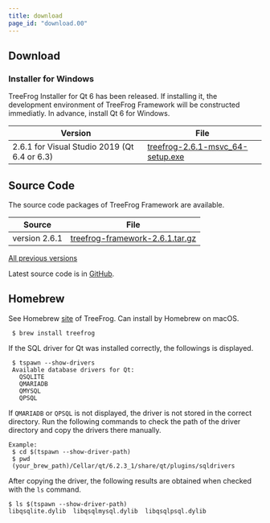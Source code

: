 ```yaml
---
title: download
page_id: "download.00"
---
```


## Download

### Installer for Windows

TreeFrog Installer for Qt 6 has been released. If installing it, the development environment of TreeFrog Framework will be constructed immediatly. In advance, install Qt 6 for Windows.

<div class="table-div" markdown="1">

| Version                           | File                                   |
|-------------------------------------|--------------------------------------|
| 2.6.1 for Visual Studio 2019 (Qt 6.4 or 6.3)| [<i class="fa fa-download" aria-hidden="true"></i> treefrog-2.6.1-msvc_64-setup.exe](https://github.com/treefrogframework/treefrog-framework/releases/download/v2.6.1/treefrog-2.6.1-msvc_64-setup.exe) |

</div>

## Source Code

The source code packages of TreeFrog Framework are available.

<div class="table-div" markdown="1">

| Source         | File                             |
|----------------|----------------------------------|
| version 2.6.1 | [<i class="fa fa-download" aria-hidden="true"></i> treefrog-framework-2.6.1.tar.gz](https://github.com/treefrogframework/treefrog-framework/archive/v2.6.1.tar.gz) |

 </div>

[All previous versions <i class="fa fa-angle-double-right" aria-hidden="true"></i>](https://github.com/treefrogframework/treefrog-framework/releases)

Latest source code is in [GitHub](https://github.com/treefrogframework/).

## Homebrew

See Homebrew [site](https://formulae.brew.sh/formula/treefrog) of TreeFrog.
Can install by Homebrew on macOS.

```
 $ brew install treefrog
```

If the SQL driver for Qt was installed correctly, the followings is displayed.

```
 $ tspawn --show-drivers
 Available database drivers for Qt:
   QSQLITE
   QMARIADB
   QMYSQL
   QPSQL
```

If `QMARIADB` or `QPSQL` is not displayed, the driver is not stored in the correct directory. Run the following commands to check the path of the driver directory and copy the drivers there manually.

```
Example:
 $ cd $(tspawn --show-driver-path)
 $ pwd
 (your_brew_path)/Cellar/qt/6.2.3_1/share/qt/plugins/sqldrivers
```

After copying the driver, the following results are obtained when checked with the `ls` command.

```
$ ls $(tspawn --show-driver-path)
libqsqlite.dylib  libqsqlmysql.dylib  libqsqlpsql.dylib
```
